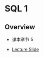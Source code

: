 # SQL 1

## Overview

- 课本章节 5

- [Lecture Slide](https://drive.google.com/file/d/1B5GpXK7nCAv3U8G1CTjwf6-HmMnYSq1w/view)

## 



